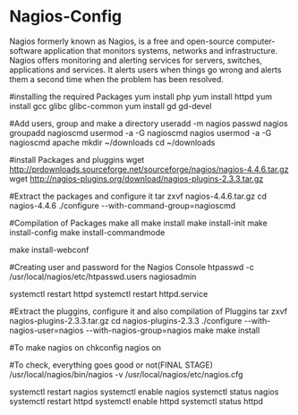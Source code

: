 # Nagios-Config
Nagios formerly known as Nagios, is a free and open-source computer-software application that monitors systems, networks and infrastructure. Nagios offers monitoring and alerting services for servers, switches, applications and services. It alerts users when things go wrong and alerts them a second time when the problem has been resolved.

#installing the required Packages
yum install php
yum install httpd
yum install gcc glibc glibc-common
yum install gd gd-devel

#Add users, group and make a directory
useradd -m nagios
passwd nagios
groupadd nagioscmd
usermod -a -G nagioscmd nagios
usermod -a -G nagioscmd apache
mkdir ~/downloads
cd ~/downloads

#install Packages and pluggins
wget http://prdownloads.sourceforge.net/sourceforge/nagios/nagios-4.4.6.tar.gz
wget http://nagios-plugins.org/download/nagios-plugins-2.3.3.tar.gz

#Extract the packages and configure it
tar zxvf nagios-4.4.6.tar.gz
cd nagios-4.4.6
./configure --with-command-group=nagioscmd

#Compilation of Packages
make all
make install
make install-init
make install-config
make install-commandmode


make install-webconf

#Creating user and password for the Nagios Console
htpasswd -c /usr/local/nagios/etc/htpasswd.users nagiosadmin

systemctl restart httpd
systemctl restart httpd.service

#Extract the pluggins, configure it and also compilation of Pluggins
tar zxvf nagios-plugins-2.3.3.tar.gz
cd nagios-plugins-2.3.3
./configure --with-nagios-user=nagios --with-nagios-group=nagios
make
make install


#To make nagios on
chkconfig nagios on

#To check, everything goes good or not(FINAL STAGE)
/usr/local/nagios/bin/nagios -v /usr/local/nagios/etc/nagios.cfg


systemctl restart nagios
systemctl enable nagios
systemctl status  nagios
systemctl restart httpd
systemctl enable httpd
systemctl status httpd

